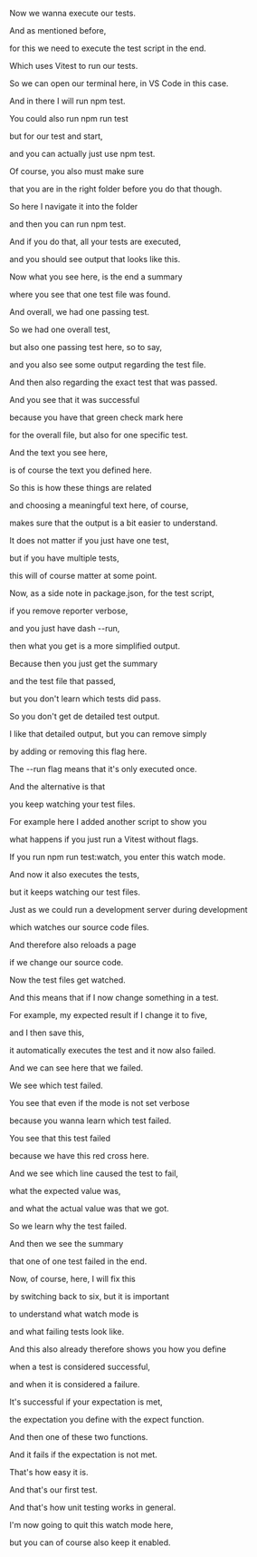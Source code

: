 Now we wanna execute our tests.

And as mentioned before,

for this we need to execute the test script in the end.

Which uses Vitest to run our tests.

So we can open our terminal here, in VS Code in this case.

And in there I will run npm test.

You could also run npm run test

but for our test and start,

and you can actually just use npm test.

Of course, you also must make sure

that you are in the right folder before you do that though.

So here I navigate it into the folder

and then you can run npm test.

And if you do that, all your tests are executed,

and you should see output that looks like this.

Now what you see here, is the end a summary

where you see that one test file was found.

And overall, we had one passing test.

So we had one overall test,

but also one passing test here, so to say,

and you also see some output regarding the test file.

And then also regarding the exact test that was passed.

And you see that it was successful

because you have that green check mark here

for the overall file, but also for one specific test.

And the text you see here,

is of course the text you defined here.

So this is how these things are related

and choosing a meaningful text here, of course,

makes sure that the output is a bit easier to understand.

It does not matter if you just have one test,

but if you have multiple tests,

this will of course matter at some point.

Now, as a side note in package.json, for the test script,

if you remove reporter verbose,

and you just have dash --run,

then what you get is a more simplified output.

Because then you just get the summary

and the test file that passed,

but you don't learn which tests did pass.

So you don't get de detailed test output.

I like that detailed output, but you can remove simply

by adding or removing this flag here.

The --run flag means that it's only executed once.

And the alternative is that

you keep watching your test files.

For example here I added another script to show you

what happens if you just run a Vitest without flags.

If you run npm run test:watch, you enter this watch mode.

And now it also executes the tests,

but it keeps watching our test files.

Just as we could run a development server during development

which watches our source code files.

And therefore also reloads a page

if we change our source code.

Now the test files get watched.

And this means that if I now change something in a test.

For example, my expected result if I change it to five,

and I then save this,

it automatically executes the test and it now also failed.

And we can see here that we failed.

We see which test failed.

You see that even if the mode is not set verbose

because you wanna learn which test failed.

You see that this test failed

because we have this red cross here.

And we see which line caused the test to fail,

what the expected value was,

and what the actual value was that we got.

So we learn why the test failed.

And then we see the summary

that one of one test failed in the end.

Now, of course, here, I will fix this

by switching back to six, but it is important

to understand what watch mode is

and what failing tests look like.

And this also already therefore shows you how you define

when a test is considered successful,

and when it is considered a failure.

It's successful if your expectation is met,

the expectation you define with the expect function.

And then one of these two functions.

And it fails if the expectation is not met.

That's how easy it is.

And that's our first test.

And that's how unit testing works in general.

I'm now going to quit this watch mode here,

but you can of course also keep it enabled.
